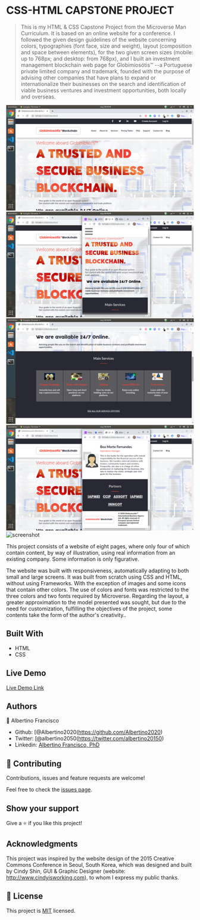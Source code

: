 # CSS-HTML CAPSTONE PROJECT

> This is my HTML & CSS Capstone Project from the Microverse Man Curriculum. It is based on an online website for a conference. I followed the given design guidelines of the website concerning  colors, typographies (font face, size and weight), layout (composition and space between elements), for the two given screen sizes (mobile: up to 768px; and desktop: from 768px), and I built an investment management blockchain web page for Globimiosótis™ --a Portuguese private limited company and trademark, founded with the purpose of advising other companies that have plans to expand or internationalize their businesses on the search and identification of viable business ventures and investment opportunities, both locally and overseas.

![screenshot](images/screenshots/1.png)
![screenshot](images/screenshots/2.png)
![screenshot](images/screenshots/3.png)
![screenshot](images/screenshots/4.png)
![screenshot](images/screenshots/5.png)

This project consists of a website of eight pages, where only four of which contain content, by way of illustration, using real information from an existing company. Some information is only figurative.

The website was built with responsiveness, automatically adapting to both small and large screens. It was built from scratch using CSS and HTML, without using Frameworks. With the exception of images and some icons that contain other colors.
The use of colors and fonts was restricted to the three colors and two fonts required by Microverse. 
Regarding the layout, a greater approximation to the model presented was sought, but due to the need for customization, fulfilling the objectives of the project, some contents take the form of the author's creativity..

## Built With

- HTML
- CSS

## Live Demo

[Live Demo Link](https://rawcdn.githack.com/Albertino2020/html-css-capstone/3360c810e9b70ec2e76bb565b2ad861b1cac8be8/index.html)


## Authors

👤 Albertino Francisco

- Github: [@Albertino2020(https://github.com/Albertino2020)
- Twitter: [@albertino2050(https://twitter.com/albertino20150)
- Linkedin: [Albertino Francisco, PhD](https://linkedin.com/boamorte)

## 🤝 Contributing

Contributions, issues and feature requests are welcome!

Feel free to check the [issues page](issues/).

## Show your support

Give a ⭐️ if you like this project!

## Acknowledgments

This project was inspired by the website design of the 2015 Creative Commons Conference in Seoul, South Korea, which was designed and built by Cindy Shin,
GUI & Graphic Designer (website: http://www.cindyisworking.com), to whom I express my public thanks. 


## 📝 License

This project is [MIT](lic.url) licensed.
